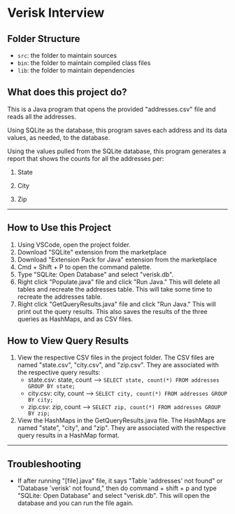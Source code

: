 # Verisk Interview

## Folder Structure

- `src`: the folder to maintain sources
- `bin`: the folder to maintain compiled class files    
- `lib`: the folder to maintain dependencies

## What does this project do?
This is a Java program that opens the provided "addresses.csv" file and reads all the addresses.

Using SQLite as the database, this program saves each address and its data values, as needed, to the database.

Using the values pulled from the SQLite database, this program generates a report that shows the counts for all the addresses per:

1. State

2. City

3. Zip

---

## How to Use this Project

1. Using VSCode, open the project folder.
2. Download "SQLite" extension from the marketplace
3. Download "Extension Pack for Java" extension from the marketplace
4. Cmd + Shift + P to open the command palette.
5. Type "SQLite: Open Database" and select "verisk.db".
6. Right click "Populate.java" file and click "Run Java." This will delete all tables and recreate the addresses table. This will take some time to recreate the addresses table.
7. Right click "GetQueryResults.java" file and click "Run Java." This will print out the query results. This also saves the results of the three queries as HashMaps, and as CSV files.


## How to View Query Results
1. View the respective CSV files in the project folder. The CSV files are named "state.csv", "city.csv", and "zip.csv". They are associated with the respective query results:
    - state.csv: state, count --> `SELECT state, count(*) FROM addresses GROUP BY state;`
    - city.csv: city, count --> `SELECT city, count(*) FROM addresses GROUP BY city;`
    - zip.csv: zip, count --> `SELECT zip, count(*) FROM addresses GROUP BY zip;`
2. View the HashMaps in the GetQueryResults.java file. The HashMaps are named "state", "city", and "zip". They are associated with the respective query results in a HashMap format.

---
## Troubleshooting

- If after running "[file].java" file, it says "Table 'addresses' not found" or "Database 'verisk' not found," then do command + shift + p and type "SQLite: Open Database" and select "verisk.db". This will open the database and you can run the file again.

